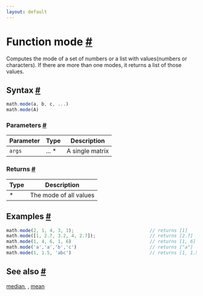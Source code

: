 ```yaml
---
layout: default
---
```


<h1 id="function-mode">Function mode <a href="#function-mode" title="Permalink">#</a></h1>

Computes the mode of a set of numbers or a list with values(numbers or characters).
If there are more than one modes, it returns a list of those values.


<h2 id="syntax">Syntax <a href="#syntax" title="Permalink">#</a></h2>

```js
math.mode(a, b, c, ...)
math.mode(A)
```

<h3 id="parameters">Parameters <a href="#parameters" title="Permalink">#</a></h3>

Parameter | Type | Description
--------- | ---- | -----------
`args` | ... * | A single matrix

<h3 id="returns">Returns <a href="#returns" title="Permalink">#</a></h3>

Type | Description
---- | -----------
* | The mode of all values


<h2 id="examples">Examples <a href="#examples" title="Permalink">#</a></h2>

```js
math.mode(2, 1, 4, 3, 1);                            // returns [1]
math.mode([1, 2.7, 3.2, 4, 2.7]);                    // returns [2.7]
math.mode(1, 4, 6, 1, 6)                             // returns [1, 6]
math.mode('a','a','b','c')                           // returns ["a"]
math.mode(1, 1.5, 'abc')                             // returns [1, 1.5, "abc"]
```


<h2 id="see-also">See also <a href="#see-also" title="Permalink">#</a></h2>

[median](median.html),
[](.html),
[mean](mean.html)


<!-- Note: This file is automatically generated from source code comments. Changes made in this file will be overridden. -->
